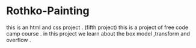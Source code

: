 # Rothko-Painting
this is an html and css project . (fifth project)
this is a project of free code camp course .
in this project we learn about the box model ,transform and overflow .
